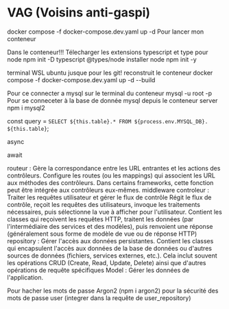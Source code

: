 # VAG (Voisins anti-gaspi)

docker compose -f docker-compose.dev.yaml up -d
Pour lancer mon conteneur

Dans le conteneur!!!
Télecharger les extensions typescript et type pour node
 npm init -D typescript @types/node
installer node
 npm init -y

 terminal WSL ubuntu jusque pour les git!
reconstruit le conteneur
  docker compose -f docker-compose.dev.yaml up -d --build

Pour ce connecter a mysql sur le terminal du conteneur
  mysql -u root -p
Pour se conneceter à la base de donnée mysql depuis le conteneur server
  npm i mysql2

  <!-- requête SQL dand le repository -->
const query = ` SELECT ${this.table}.* FROM ${process.env.MYSQL_DB}. ${this.table} `;
<!-- retourne une promesse -->
async
<!-- temps d'attente -->
await
<!-- methode try/catch -->
<!-- essaye la requête et sinon type erreur -->

routeur :  Gère la correspondance entre les URL entrantes et les actions des contrôleurs.
 Configure les routes (ou les mappings) qui associent les URL aux méthodes des contrôleurs. Dans certains frameworks, cette fonction peut être intégrée aux contrôleurs eux-mêmes.
middleware
controleur : Traiter les requêtes utilisateur et gérer le flux de contrôle
Régit le flux de contrôle, reçoit les requêtes des utilisateurs, invoque les traitements nécessaires, puis sélectionne la vue à afficher pour l'utilisateur.
Contient les classes qui reçoivent les requêtes HTTP, traitent les données (par l'intermédiaire des services et des modèles), puis renvoient une réponse (généralement sous forme de modèle de vue ou de réponse HTTP)
repository : Gérer l'accès aux données persistantes.
Contient les classes qui encapsulent l'accès aux données de la base de données ou d'autres sources de données (fichiers, services externes, etc.). Cela inclut souvent les opérations CRUD (Create, Read, Update, Delete) ainsi que d'autres opérations de requête spécifiques
Model : Gérer les données de l'application.

Pour hacher les mots de passe Argon2 (npm i argon2)
pour la sécurité des mots de passe user (integrer dans la requête de user_repository)